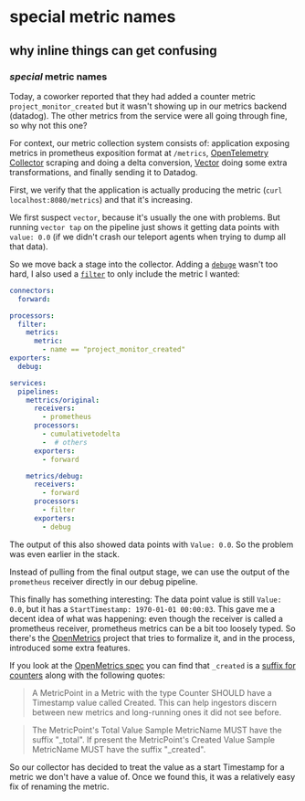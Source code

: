 # special metric names

## why inline things can get confusing

### _special_ metric names

Today, a coworker reported that they had added a counter metric `project_monitor_created`
but it wasn't showing up in our metrics backend (datadog).
The other metrics from the service were all going through fine,
so why not this one?

For context, our metric collection system consists of:
application exposing metrics in prometheus exposition format at `/metrics`,
[OpenTelemetry Collector](https://opentelemetry.io/docs/collector/)
scraping and doing a delta conversion,
[Vector](https://vector.dev/) doing some extra transformations,
and finally sending it to Datadog.

First, we verify that the application is actually producing the metric
(`curl localhost:8080/metrics`)
and that it's increasing.

We first suspect `vector`,
because it's usually the one with problems.
But running `vector tap` on the pipeline just shows it getting data points with `value: 0.0`
(if we didn't crash our teleport agents when trying to dump all that data).

So we move back a stage into the collector.
Adding a [`debuge`](https://github.com/open-telemetry/opentelemetry-collector/tree/main/exporter/debugexporter)
wasn't too hard,
I also used a [`filter`](https://github.com/open-telemetry/opentelemetry-collector-contrib/tree/main/processor/filterprocessor)
to only include the metric I wanted:

```yaml
connectors:
  forward:

processors:
  filter:
    metrics:
      metric:
        - name == "project_monitor_created"
exporters:
  debug:

services:
  pipelines:
    mettrics/original:
      receivers:
        - prometheus
      processors:
        - cumulativetodelta
        -  # others
      exporters:
        - forward

    metrics/debug:
      receivers:
        - forward
      processors:
        - filter
      exporters:
        - debug
```

The output of this also showed data points with `Value: 0.0`.
So the problem was even earlier in the stack.

Instead of pulling from the final output stage,
we can use the output of the `prometheus` receiver directly in our debug pipeline.

This finally has something interesting:
The data point value is still `Value: 0.0`,
but it has a `StartTimestamp: 1970-01-01 00:00:03`.
This gave me a decent idea of what was happening:
even though the receiver is called a prometheus receiver,
prometheus metrics can be a bit too loosely typed.
So there's the [OpenMetrics](https://openmetrics.io/) project that tries to formalize it,
and in the process, introduced some extra features.

If you look at the [OpenMetrics spec](https://github.com/OpenObservability/OpenMetrics/blob/main/specification/OpenMetrics.md)
you can find that `_created` is a [suffix for counters](https://github.com/OpenObservability/OpenMetrics/blob/main/specification/OpenMetrics.md#suffixes)
along with the following quotes:

> A MetricPoint in a Metric with the type Counter SHOULD have a Timestamp value called Created.
> This can help ingestors discern between new metrics and long-running ones it did not see before.

> The MetricPoint's Total Value Sample MetricName MUST have the suffix "\_total".
> If present the MetricPoint's Created Value Sample MetricName MUST have the suffix "\_created".

So our collector has decided to treat the value as a start Timestamp
for a metric we don't have a value of.
Once we found this,
it was a relatively easy fix of renaming the metric.
